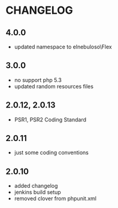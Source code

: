# CHANGELOG

## 4.0.0

- updated namespace to elnebuloso\Flex

## 3.0.0

- no support php 5.3
- updated random resources files

## 2.0.12, 2.0.13

- PSR1, PSR2 Coding Standard

## 2.0.11

- just some coding conventions

## 2.0.10

- added changelog
- jenkins build setup
- removed clover from phpunit.xml